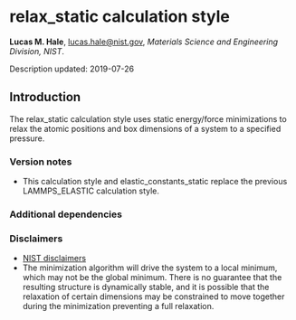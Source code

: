 # relax_static calculation style

**Lucas M. Hale**, [lucas.hale@nist.gov](mailto:lucas.hale@nist.gov?Subject=ipr-demo), *Materials Science and Engineering Division, NIST*.

Description updated: 2019-07-26

## Introduction

The relax_static calculation style uses static energy/force minimizations to relax the atomic positions and box dimensions of a system to a specified pressure.

### Version notes

- This calculation style and elastic_constants_static replace the previous LAMMPS_ELASTIC calculation style.

### Additional dependencies

### Disclaimers

- [NIST disclaimers](http://www.nist.gov/public_affairs/disclaimer.cfm)
- The minimization algorithm will drive the system to a local minimum, which may not be the global minimum.  There is no guarantee that the resulting structure is dynamically stable, and it is possible that the relaxation of certain dimensions may be constrained to move together during the minimization preventing a full relaxation.
